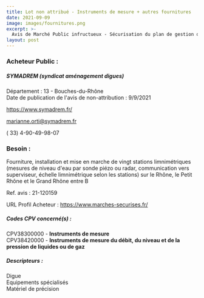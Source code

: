 ```yaml
---
title: Lot non attribué - Instruments de mesure + autres fournitures
date: 2021-09-09
image: images/fournitures.png
excerpt: >-
  Avis de Marché Public infructueux - Sécurisation du plan de gestion des ouvrages en période de crue (PGOPC), 3ème phase : Installation de limnigraphes le long du Rhône, du Petit Rhône et du Grand Rhône
layout: post
---
```


### Acheteur Public :
##### SYMADREM (syndicat aménagement digues)
Département : 13 - Bouches-du-Rhône<br/>
Date de publication de l'avis de non-attribution : 9/9/2021


https://www.symadrem.fr/

marianne.orti@symadrem.fr

( 33) 4-90-49-98-07
### Besoin :

Fourniture, installation et mise en marche de vingt stations limnimétriques (mesures de niveau d'eau par sonde piézo ou radar, communication vers superviseur, échelle limnimétrique selon les stations) sur le Rhône, le Petit Rhône et le Grand Rhône entre B

Ref. avis : 21-120159

URL Profil Acheteur : https://www.marches-securises.fr/

##### Codes CPV concerné(s) :
CPV38300000 - **Instruments de mesure** <br/>
CPV38420000 - **Instruments de mesure du débit, du niveau et de la pression de liquides ou de gaz** <br/>

##### Descripteurs :
Digue <br/>
Equipements spécialisés <br/>
Matériel de précision <br/>
